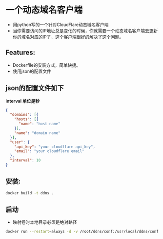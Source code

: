 # 一个动态域名客户端

  - 用python写的一个针对CloudFlare动态域名客户端
  - 当你需要访问的IP地址总是变化的时候，你就需要一个动态域名客户端去更新你的域名对应的IP了，这个客户端很好的解决了这个问题。

## Features:
* Dockerfile的安装方式，简单快捷。
* 使用json的配置文件

## json的配置文件如下
  **interval 单位是秒**
  ```json
  {
    "domains": [{
      "hosts": [{
        "name": "host name"
      }],
      "name": "domain name"
    }],
    "user": {
      "api_key": "your cloudflare api_key",
      "email": "your cloudflare email"
    },
    "interval": 10
  }
  ```

## 安装:
  ```bash
  docker build -t ddns .
  ```

## 启动
  - 映射卷时本地目录必须是绝对路径

  ```bash
  docker run --restart=always -d -v /root/ddns/conf:/usr/local/ddns/conf --name=ddns ddns:v1.0
  ```

